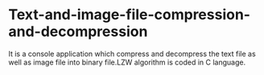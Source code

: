 # Text-and-image-file-compression-and-decompression
It is a console application which compress and decompress the text file as well as image file into binary file.LZW algorithm is coded in C language.
